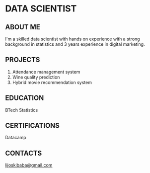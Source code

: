 # DATA SCIENTIST

## ABOUT ME
I'm a skilled data scientist with hands on experience with a strong background in statistics and 3 years experience in digital marketing.
## PROJECTS
1. Attendance management system
2. Wine quality prediction 
3. Hybrid movie recommendation system
## EDUCATION
BTech Statistics
## CERTIFICATIONS
Datacamp 
## CONTACTS
lijoskibaba@gmail.com
